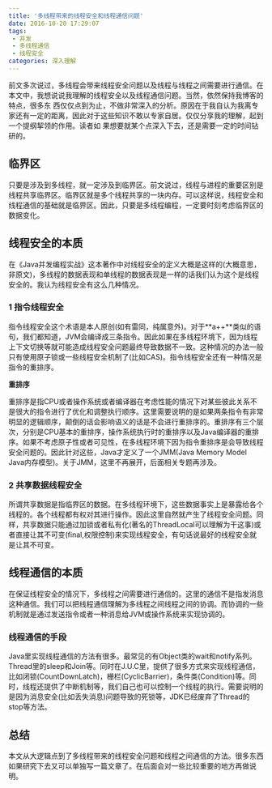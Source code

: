 ```yaml
---
title: '多线程带来的线程安全和线程通信问题'
date: 2016-10-20 17:29:07
tags: 
 - 并发
 - 多线程通信
 - 线程安全
categories: 深入理解
---
```

前文多次说过，多线程会带来线程安全问题以及线程与线程之间需要进行通信。在本文中，我想说说我理解的线程安全以及线程通信问题。当然，依然保持我博客的特点，很多东
西仅仅点到为止，不做非常深入的分析。原因在于我自认为我离专家还有一定的距离，因此对于这些知识不敢以专家自居。仅仅分享我的理解，起到一个提纲挈领的作用。读者如
果想要就某个点深入下去，还是需要一定的时间钻研的。 

<!--more-->

<h2>临界区</h2>

只要是涉及到多线程，就一定涉及到临界区。前文说过，线程与进程的重要区别是线程共享临界区。临界区就是多个线程共享的一块内存。可以这样说，线程安全和线程通信的基础就是临界区。因此，只要是多线程编程，一定要时刻考虑临界区的数据变化。

<h2>线程安全的本质</h2>

在《Java并发编程实战》这本著作中对线程安全的定义大概是这样的(大概意思，非原文)，多线程的数据表现和单线程的数据表现是一样的话我们认为这个是线程安全的。我认为线程安全有这么几种情况。

<h3>1 指令线程安全</h3>

指令线程安全这个术语是本人原创(如有雷同，纯属意外)。对于**a++**类似的语句，我们都知道，JVM会编译成三条指令。因此如果在多线程环境下，因为线程上下文切换等就可能造成线程安全问题最终导致数据不一致。这种情况的办法一般只有使用原子锁或一些线程安全机制了(比如CAS)。指令线程安全还有一种情况是指令的重排序。

**重排序**

重排序是指CPU或者操作系统或者编译器在考虑性能的情况下对某些彼此关系不是很大的指令进行了优化和调整执行顺序。这里需要说明的是如果两条指令有非常明显的逻辑顺序，颠倒的话会影响语义的话是不会进行重排序的。重排序有三个层次，分别是CPU基本的重排序，操作系统执行时的重排序以及Java编译器的重排序。如果不考虑原子性或者可见性，在多线程环境下因为指令重排序是会导致线程安全问题的。因此针对这些，Java才定义了一个JMM(Java Memory Model Java内存模型)。关于JMM，这里不再展开，后面相关专题再涉及。

<h3>2 共享数据线程安全</h3>

所谓共享数据是指临界区的数据。在多线程环境下，这些数据事实上是暴露给各个线程的。各个线程都有权对其进行操作。因此这里自然就产生了线程安全问题。同样，共享数据只能通过加锁或者私有化(著名的ThreadLocal可以理解为干这事)或者直接让其不可变(final,权限控制)来实现线程安全，有句话说最好的线程安全就是让其不可变。

<h2>线程通信的本质</h2>

在保证线程安全的情况下，多线程之间需要进行通信的。这里的通信不是指发消息这种通信。我们可以把线程通信理解为多线程之间线程之间的协调。而协调的一些机制就是通过发送指令或者一种消息给JVM或操作系统来实现协调的。

<h3>线程通信的手段</h3>

Java里实现线程通信的方法有很多。最常见的有Object类的wait和notify系列。Thread里的sleep和Join等。同时在J.U.C里，提供了很多方式来实现线程通信，比如闭锁(CountDownLatch)，栅栏(CyclicBarrier)，条件类(Condition)等。同时，线程还提供了中断机制等，我们自己也可以控制一个线程的执行。需要说明的是因为消息安全(比如丢失消息)问题导致的死锁等，JDK已经废弃了Thread的stop等方法。

<h2>总结</h2>

本文从大逻辑点到了多线程带来的线程安全问题和线程之间通信的方法。很多东西如果研究下去又可以单独写一篇文章了。在后面会对一些比较重要的地方再做说明。

